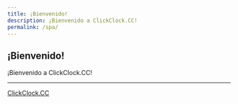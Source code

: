 ```yaml
---
title: ¡Bienvenido!
description: ¡Bienvenido a ClickClock.CC!
permalink: /spa/
---
```


## ¡Bienvenido!

¡Bienvenido a ClickClock.CC!

---

[ClickClock.CC](https://ww.clickclock.cc/)
